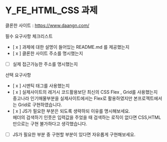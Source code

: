 # Y_FE_HTML_CSS 과제

클론한 사이트 : https://www.daangn.com/

필수 요구사항 체크리스트

- [ x ] 과제에 대한 설명이 들어있는 README.md 를 제공했는지
- [ x ] 클론한 사이트 주소를 명시했는지
- [  ] 실제 접근가능한 주소를 명시했는지

선택 요구사항

- [ x ] 시맨틱 태그를 사용했는지
- [ x ] 실제사이트의 레거시 코드활용보단 최신의 CSS Flex , Grid를 사용했는지  
중고나라 인기매물부분을 실제사이트에서는 Flex로 활용하였지만 본프로젝트에서는 Grid로 구현하였습니다.
- [ x ] JS가 필요한 부분은 되도록 생략하되 이유를 명시해보세요.  
헤더의 검색하기 인풋은 입력값을 주었을 때 검색하는 로직이 없다면 CSS,HTML 만으로는 구현 불가하다고 생각했습니다.
- [ ] JS가 필요한 부분 중 구현할 부분이 있다면 자유롭게 구현해보세요.